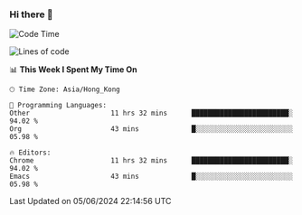 ### Hi there 👋

<!--
**nicehiro/nicehiro** is a ✨ _special_ ✨ repository because its `README.md` (this file) appears on your GitHub profile.

Here are some ideas to get you started:

- 🔭 I’m currently working on ...
- 🌱 I’m currently learning ...
- 👯 I’m looking to collaborate on ...
- 🤔 I’m looking for help with ...
- 💬 Ask me about ...
- 📫 How to reach me: ...
- 😄 Pronouns: ...
- ⚡ Fun fact: ...
-->

<!--START_SECTION:waka-->
![Code Time](http://img.shields.io/badge/Code%20Time-342%20hrs%2041%20mins-blue)

![Lines of code](https://img.shields.io/badge/From%20Hello%20World%20I%27ve%20Written-2.7%20million%20lines%20of%20code-blue)

📊 **This Week I Spent My Time On** 

```text
🕑︎ Time Zone: Asia/Hong_Kong

💬 Programming Languages: 
Other                    11 hrs 32 mins      ████████████████████████░   94.02 % 
Org                      43 mins             █░░░░░░░░░░░░░░░░░░░░░░░░   05.98 % 

🔥 Editors: 
Chrome                   11 hrs 32 mins      ████████████████████████░   94.02 % 
Emacs                    43 mins             █░░░░░░░░░░░░░░░░░░░░░░░░   05.98 % 
```


 Last Updated on 05/06/2024 22:14:56 UTC
<!--END_SECTION:waka-->
